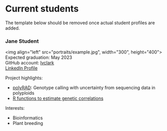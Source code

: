 # Current students

The template below should be removed once actual student profiles are added.

### Jane Student
<img align="left" src="portraits/example.jpg", width="300", height="400">
Expected graduation: May 2023<br>
GitHub account: [lvclark](https://github.com/lvclark)<br>
[LinkedIn Profile](https://www.linkedin.com/in/lindsay-clark-75539aa9/)<br>

Project highlights:
* [polyRAD](https://github.com/lvclark/polyRAD): Genotype calling with
uncertainty from sequencing data in polyploids
* [R functions to estimate genetic correlations](https://github.com/lvclark/quant_gen)

Interests:
* Bioinformatics
* Plant breeding
